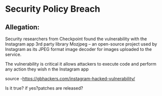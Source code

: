 # Security Policy Breach

## Allegation:
Security researchers from Checkpoint found the vulnerability with the Instagram app 3rd party library Mozjpeg – an open-source project used by Instagram as its JPEG format image decoder for images uploaded to the service.

The vulnerability is critical it allows attackers to execute code and perform any action they wish n the Instagram app

source -https://gbhackers.com/instagram-hacked-vulnerability/

Is it true?
if yes?patches are released?
